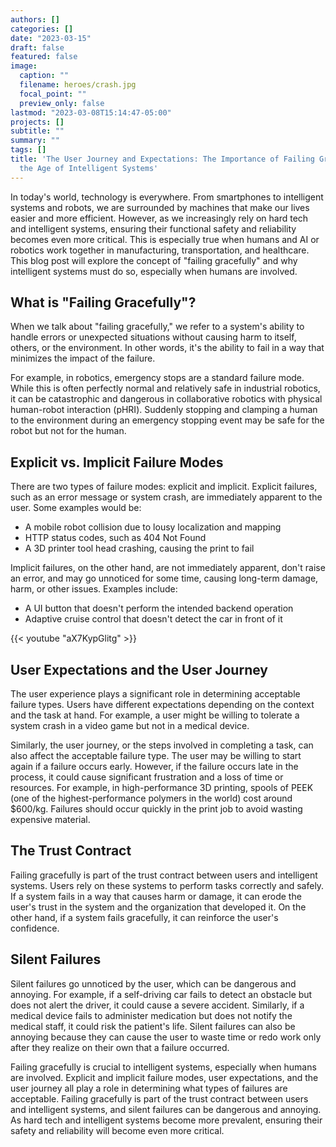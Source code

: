 ```yaml
---
authors: []
categories: []
date: "2023-03-15"
draft: false
featured: false
image:
  caption: ""
  filename: heroes/crash.jpg
  focal_point: ""
  preview_only: false
lastmod: "2023-03-08T15:14:47-05:00"
projects: []
subtitle: ""
summary: ""
tags: []
title: 'The User Journey and Expectations: The Importance of Failing Gracefully in
  the Age of Intelligent Systems'
---
```


In today's world, technology is everywhere. From smartphones to intelligent systems and robots, we are surrounded by machines that make our lives easier and more efficient. However, as we increasingly rely on hard tech and intelligent systems, ensuring their functional safety and reliability becomes even more critical. This is especially true when humans and AI or robotics work together in manufacturing, transportation, and healthcare. This blog post will explore the concept of "failing gracefully" and why intelligent systems must do so, especially when humans are involved.

## What is "Failing Gracefully"?

When we talk about "failing gracefully," we refer to a system's ability to handle errors or unexpected situations without causing harm to itself, others, or the environment. In other words, it's the ability to fail in a way that minimizes the impact of the failure.

For example, in robotics, emergency stops are a standard failure mode. While this is often perfectly normal and relatively safe in industrial robotics, it can be catastrophic and dangerous in collaborative robotics with physical human-robot interaction (pHRI). Suddenly stopping and clamping a human to the environment during an emergency stopping event may be safe for the robot but not for the human.

## Explicit vs. Implicit Failure Modes

There are two types of failure modes: explicit and implicit. Explicit failures, such as an error message or system crash, are immediately apparent to the user. Some examples would be:

- A mobile robot collision due to lousy localization and mapping
- HTTP status codes, such as 404 Not Found
- A 3D printer tool head crashing, causing the print to fail

Implicit failures, on the other hand, are not immediately apparent, don't raise an error, and may go unnoticed for some time, causing long-term damage, harm, or other issues. Examples include:

- A UI button that doesn't perform the intended backend operation
- Adaptive cruise control that doesn't detect the car in front of it

{{< youtube "aX7KypGlitg" >}}

## User Expectations and the User Journey

The user experience plays a significant role in determining acceptable failure types. Users have different expectations depending on the context and the task at hand. For example, a user might be willing to tolerate a system crash in a video game but not in a medical device.

Similarly, the user journey, or the steps involved in completing a task, can also affect the acceptable failure type. The user may be willing to start again if a failure occurs early. However, if the failure occurs late in the process, it could cause significant frustration and a loss of time or resources. For example, in high-performance 3D printing, spools of PEEK (one of the highest-performance polymers in the world) cost around $600/kg. Failures should occur quickly in the print job to avoid wasting expensive material.

## The Trust Contract

Failing gracefully is part of the trust contract between users and intelligent systems. Users rely on these systems to perform tasks correctly and safely. If a system fails in a way that causes harm or damage, it can erode the user's trust in the system and the organization that developed it. On the other hand, if a system fails gracefully, it can reinforce the user's confidence.

## Silent Failures

Silent failures go unnoticed by the user, which can be dangerous and annoying. For example, if a self-driving car fails to detect an obstacle but does not alert the driver, it could cause a severe accident. Similarly, if a medical device fails to administer medication but does not notify the medical staff, it could risk the patient's life. Silent failures can also be annoying because they can cause the user to waste time or redo work only after they realize on their own that a failure occurred.

Failing gracefully is crucial to intelligent systems, especially when humans are involved. Explicit and implicit failure modes, user expectations, and the user journey all play a role in determining what types of failures are acceptable. Failing gracefully is part of the trust contract between users and intelligent systems, and silent failures can be dangerous and annoying. As hard tech and intelligent systems become more prevalent, ensuring their safety and reliability will become even more critical.
